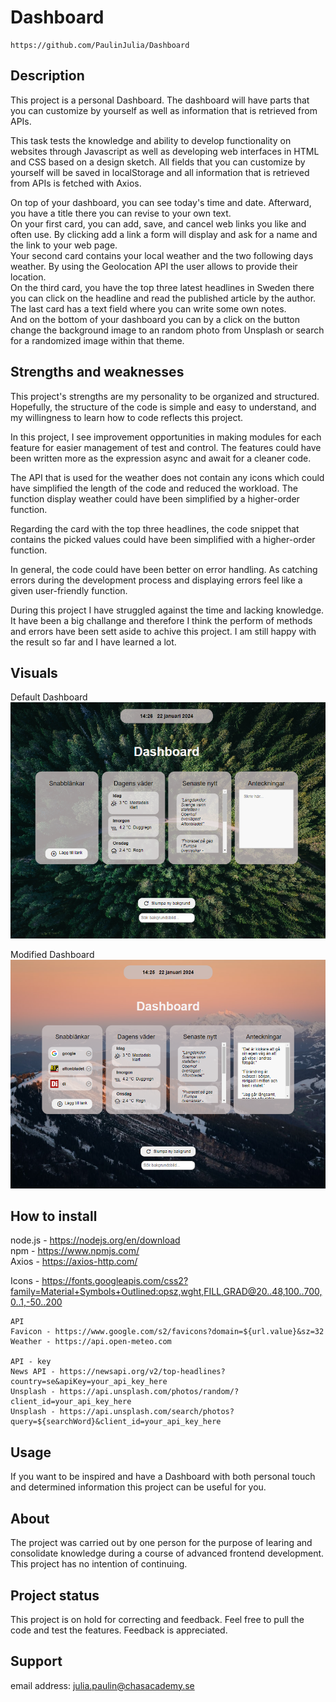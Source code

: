 # Dashboard

```
https://github.com/PaulinJulia/Dashboard
```

## Description

This project is a personal Dashboard. The dashboard will have parts that you can customize by yourself as well as information that is retrieved from APIs.

This task tests the knowledge and ability to develop functionality on websites through Javascript as well as developing web interfaces in HTML and CSS based on a design sketch. All fields that you can customize by yourself will be saved in localStorage and all information that is retrieved from APIs is fetched with Axios.

On top of your dashboard, you can see today's time and date. Afterward, you have a title there you can revise to your own text.  
On your first card, you can add, save, and cancel web links you like and often use. By clicking add a link a form will display and ask for a name and the link to your web page.  
Your second card contains your local weather and the two following days weather. By using the Geolocation API the user allows to provide their location.  
On the third card, you have the top three latest headlines in Sweden there you can click on the headline and read the published article by the author.  
The last card has a text field where you can write some own notes.  
And on the bottom of your dashboard you can by a click on the button change the background image to an random photo from Unsplash or search for a randomized image within that theme. 

## Strengths and weaknesses

This project's strengths are my personality to be organized and structured. Hopefully, the structure of the code is simple and easy to understand, and my willingness to learn how to code reflects this project.

In this project, I see improvement opportunities in making modules for each feature for easier management of test and control.
The features could have been written more as the expression async and await for a cleaner code.

The API that is used for the weather does not contain any icons which could have simplified the length of the code and reduced the workload. The function display weather could have been simplified by a higher-order function.

Regarding the card with the top three headlines, the code snippet that contains the picked values could have been simplified with a higher-order function.

In general, the code could have been better on error handling. As catching errors during the development process and displaying errors feel like a given user-friendly function.

During this project I have struggled against the time and lacking knowledge. It have been a big challange and therefore I think the perform of methods and errors have been sett aside to achive this project. I am still happy with the result so far and I have learned a lot.

## Visuals

Default Dashboard
![Start](images/default%20dashboard.png)

Modified Dashboard
![Result](images/Modified%20dashboard.png)

## How to install

node.js - https://nodejs.org/en/download  
npm - https://www.npmjs.com/  
Axios - https://axios-http.com/

Icons - https://fonts.googleapis.com/css2?family=Material+Symbols+Outlined:opsz,wght,FILL,GRAD@20..48,100..700,0..1,-50..200

```
API
Favicon - https://www.google.com/s2/favicons?domain=${url.value}&sz=32
Weather - https://api.open-meteo.com

API - key
News API - https://newsapi.org/v2/top-headlines?country=se&apiKey=your_api_key_here
Unsplash - https://api.unsplash.com/photos/random/?client_id=your_api_key_here
Unsplash - https://api.unsplash.com/search/photos?query=${searchWord}&client_id=your_api_key_here
```

## Usage

If you want to be inspired and have a Dashboard with both personal touch and determined information this project can be useful for you.

## About

The project was carried out by one person for the purpose of learing and consolidate knowledge during a course of advanced frontend development. This project has no intention of continuing.

## Project status

This project is on hold for correcting and feedback. Feel free to pull the code and test the features. Feedback is appreciated.

## Support

email address: julia.paulin@chasacademy.se
